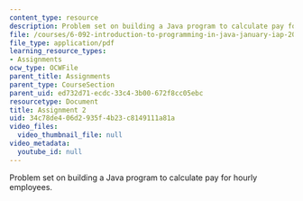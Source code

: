 ```yaml
---
content_type: resource
description: Problem set on building a Java program to calculate pay for hourly employees.
file: /courses/6-092-introduction-to-programming-in-java-january-iap-2010/34c78de406d2935f4b23c8149111a81a_MIT6_092IAP10_assn02.pdf
file_type: application/pdf
learning_resource_types:
- Assignments
ocw_type: OCWFile
parent_title: Assignments
parent_type: CourseSection
parent_uid: ed732d71-ecdc-33c4-3b00-672f8cc05ebc
resourcetype: Document
title: Assignment 2
uid: 34c78de4-06d2-935f-4b23-c8149111a81a
video_files:
  video_thumbnail_file: null
video_metadata:
  youtube_id: null
---
```

Problem set on building a Java program to calculate pay for hourly employees.

